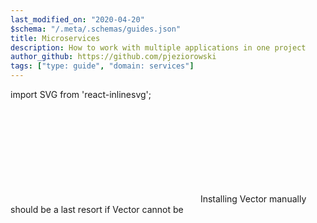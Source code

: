 ```yaml
---
last_modified_on: "2020-04-20"
$schema: "/.meta/.schemas/guides.json"
title: Microservices
description: How to work with multiple applications in one project
author_github: https://github.com/pjeziorowski
tags: ["type: guide", "domain: services"]
---
```

import SVG from 'react-inlinesvg';

<SVG src="/img/components.svg" />
Installing Vector manually should be a last resort if Vector cannot be



